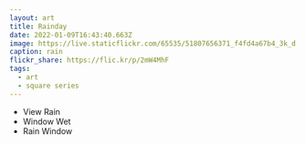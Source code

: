 ```yaml
---
layout: art
title: Rainday
date: 2022-01-09T16:43:40.663Z
image: https://live.staticflickr.com/65535/51807656371_f4fd4a67b4_3k_d.jpg
caption: rain
flickr_share: https://flic.kr/p/2mW4MhF
tags:
  - art
  - square series
---
```

* View Rain
* Window Wet
* Rain Window